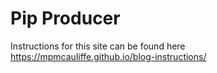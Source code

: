 # Pip Producer

Instructions for this site can be found here https://mpmcauliffe.github.io/blog-instructions/
